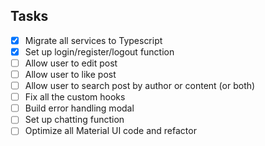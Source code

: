 ## Tasks

- [x] Migrate all services to Typescript
- [x] Set up login/register/logout function
- [ ] Allow user to edit post
- [ ] Allow user to like post
- [ ] Allow user to search post by author or content (or both)
- [ ] Fix all the custom hooks
- [ ] Build error handling modal
- [ ] Set up chatting function
- [ ] Optimize all Material UI code and refactor